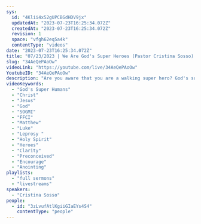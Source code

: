 ```yaml
---
sys:
  id: "4Klii4x52gUPCBGdHDV9jx"
  updatedAt: "2023-07-23T16:25:34.072Z"
  createdAt: "2023-07-23T16:25:34.072Z"
  revision: 1
  space: "vfgh62eq5a4k"
  contentType: "videos"
date: "2023-07-23T16:25:34.072Z"
title: "07/23/2023 | We Are God's Super Heroes (Pastor Cristina Sosso) "
slug: "34AeQePAoOw"
videoLink: "https://youtube.com/live/34AeQePAoOw"
YoutubeID: "34AeQePAoOw"
description: "Are you aware that you are a walking super hero? God's super hero. As silly as that may sound, you have been given a gift of the supernatural through our savior Jesus's death. Christ was able to walk in the supernatural, bring miracles to those in need. Guess what? We carry the same DNA as our Father who created us. This shouldn't be any surprise to any of us, after all we have been training for this our whole lives. Did you know that it is easier to prophesy to those that we do not know than to those we do. Our preconceived ideas we have for those we know clouds our clarity with God. This is not a time to be offended, a time to hold on to your past accomplishments, or for you to get a big head, like you are holier than thou. Be mindful of those who are looking to curve the conversation back to themselves, whether it be intentional or unintentional. These type of people will throw the whole message off that you are trying to get across. There's no need to try to set up your anointing, no need to try to gather anointing off of your own knowledge. Did Christ do that? No. He moved and everything else fell in line for Him. There was no place that he went that was not all part of God's grand plan. We are God's superheroes, all we need to do is be lead by the Holy Spirit and everything else will fall in line. I would encourage you to re-listen to this message as well as many others. This message was delivered at Freedom Fellowship Church International on July 23, 2023 by Pastor Cristina Sosso\n"
videoKeywords:
  - "God's Super Humans"
  - "Christ"
  - "Jesus"
  - "God"
  - "SOGMI"
  - "FFCI"
  - "Matthew"
  - "Luke"
  - "Leprosy "
  - "Holy Spirit"
  - "Heroes"
  - "Clarity"
  - "Preconceived"
  - "Encourage"
  - "Anointing"
playlists:
  - "full sermons"
  - "livestreams"
speakers:
  - "Cristina Sosso"
people:
  - id: "3zLvufAtlKgiiGIaEYs4S4"
    contentType: "people"
---
```

